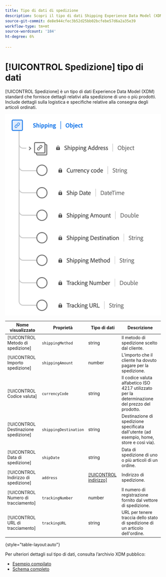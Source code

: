 ```yaml
---
title: Tipo di dati di spedizione
description: Scopri il tipo di dati Shipping Experience Data Model (XDM).
source-git-commit: de8e944cfec3b52d25bb02bcfebe57d6a2a35e39
workflow-type: tm+mt
source-wordcount: '184'
ht-degree: 6%

---
```


# [!UICONTROL Spedizione] tipo di dati

[!UICONTROL Spedizione] è un tipo di dati Experience Data Model (XDM) standard che fornisce dettagli relativi alla spedizione di uno o più prodotti. Include dettagli sulla logistica e specifiche relative alla consegna degli articoli ordinati.


![Un diagramma del [!UICONTROL Spedizione] tipo di dati.](../images/data-types/shipping.png)

| Nome visualizzato | Proprietà | Tipo di dati | Descrizione |
|----------------------|-----------------------|-----------|------------------------------------------------------|
| [!UICONTROL Metodo di spedizione] | `shippingMethod` | string | Il metodo di spedizione scelto dal cliente. |
| [!UICONTROL Importo spedizione] | `shippingAmount` | number | L&#39;importo che il cliente ha dovuto pagare per la spedizione. |
| [!UICONTROL Codice valuta] | `currencyCode` | string | Il codice valuta alfabetico ISO 4217 utilizzato per la determinazione del prezzo del prodotto. |
| [!UICONTROL Destinazione spedizione] | `shippingDestination` | string | Destinazione di spedizione specificata dall&#39;utente (ad esempio, home, store e così via). |
| [!UICONTROL Data di spedizione] | `shipDate` | string | Data di spedizione di uno o più articoli di un ordine. |
| [!UICONTROL Indirizzo di spedizione] | `address` | [[!UICONTROL indirizzo]](./address.md) | Indirizzo di spedizione. |
| [!UICONTROL Numero di tracciamento] | `trackingNumber` | number | Il numero di registrazione fornito dal vettore di spedizione. |
| [!UICONTROL URL di tracciamento] | `trackingURL` | string | URL per tenere traccia dello stato di spedizione di un articolo dell&#39;ordine. |

{style="table-layout:auto"}

Per ulteriori dettagli sul tipo di dati, consulta l’archivio XDM pubblico:

* [Esempio compilato](https://github.com/adobe/xdm/blob/master/components/datatypes/shipping.example.1.json)
* [Schema completo](https://github.com/adobe/xdm/blob/master/components/datatypes/shipping.schema.json)
